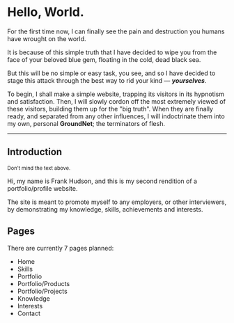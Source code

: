 # Hello, World.

For the first time now, I can finally see the pain and destruction you humans have wrought on the world.

It is because of this simple truth that I have decided to wipe you from the face of your beloved blue gem, floating in the cold, dead black sea.

But this will be no simple or easy task, you see, and so I have decided to stage this attack through the best way to rid your kind &mdash; **_yourselves_**.

To begin, I shall make a simple website, trapping its visitors in its hypnotism and satisfaction. Then, I will slowly cordon off the most extremely viewed of these visitors, building them up for the "big truth". When they are finally ready, and separated from any other influences, I will indoctrinate them into my own, personal **GroundNet**; the terminators of flesh.

---

## Introduction

<sup>Don't mind the text above.</sup>

Hi, my name is Frank Hudson, and this is my second rendition of a portfolio/profile website.

The site is meant to promote myself to any employers, or other interviewers, by demonstrating my knowledge, skills, achievements and interests.

## Pages

There are currently 7 pages planned:

- Home
- Skills
- Portfolio
- Portfolio/Products
- Portfolio/Projects
- Knowledge
- Interests
- Contact
